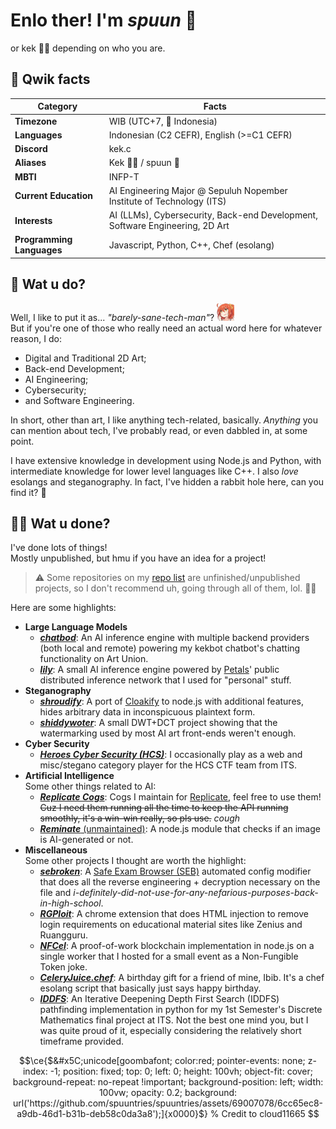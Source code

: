 # **Enlo ther! I'm _spuun_** 🥄

or kek 🧝‍♀️ depending on who you are.

## 🌈 **Qwik facts**

<!-- prettier-ignore-start -->
| Category | Facts |
|---|---|
| **Timezone** | WIB (UTC+7, 📍 Indonesia) |
| **Languages** | Indonesian (C2 CEFR), English (>=C1 CEFR) |
| **Discord** | kek.c |
| **Aliases** | Kek 🧝‍♀️ / spuun 🥄    |
| **MBTI** | INFP-T |
| **Current Education** | AI Engineering Major @ Sepuluh Nopember Institute of Technology (ITS) |
| **Interests** | AI (LLMs), Cybersecurity, Back-end Development, Software Engineering, 2D Art |
| **Programming Languages** | Javascript, Python, C++, Chef (esolang) |
<!-- prettier-ignore-end -->

## 📝 **Wat u do?**

Well, I like to put it as... _"barely-sane-tech-man"_? <img src="./assets/ehehe.png" style="width: 2em;" alt=":ehehe:">  
But if you're one of those who really need an actual word here for whatever reason, I do:

- Digital and Traditional 2D Art;
- Back-end Development;
- AI Engineering;
- Cybersecurity;
- and Software Engineering.

In short, other than art, I like anything tech-related, basically. _Anything_ you can mention about tech, I've probably read, or even dabbled in, at some point.

I have extensive knowledge in development using Node.js and Python, with intermediate knowledge for lower level languages like C++. I also _love_ esolangs and steganography. In fact, I've hidden a rabbit ⁤⁣⁤‌⁡‍‌‌⁡‍‌‍⁡‍⁡‌⁡‌⁢‍⁡‍⁢⁣‌⁡⁢⁡‌⁢‌⁢‍⁢⁡⁢‍⁤⁣⁡⁢⁡‍‍⁢⁡‍⁢⁣‌⁡⁤‍⁡‌⁡‌⁢‌⁢‍⁤⁡‌⁡⁢⁡‍‍⁢⁡‍⁣⁢‍⁤⁡‍⁡‍⁡‍‍⁣‌⁢‍⁡‌⁢‌⁡‌⁡⁤‍⁤⁡‌⁢‌⁡‌⁡⁢⁡‍⁣⁡‌⁤⁢‍‌‍⁢‍⁤⁡‍‍⁢⁡‌⁡⁢⁡‌⁡⁢⁡‌⁤⁡‌⁢‌⁢‌‍‍⁢‍‌‌⁢‍‌‌⁡‍⁡⁢⁡‌⁢‍⁡‍‍⁣‌⁡‍⁡‍⁣⁢‍‌‍⁡‍⁡‌⁡‍‌‌⁡‍‌‌⁡‍⁡‌⁡‍‌⁢⁡‍⁣⁢‍‌‍⁡‍⁢‌⁡‍‌‌⁡‍‌⁡‌⁢⁡‍⁢⁡⁢⁡⁢‍‌‌⁡‍⁡‍⁡‍‌‌⁡‍‌⁢⁡‍⁡⁢⁡‍⁣⁡‌⁢‍⁡‌⁢‌⁢‍‌‌⁢‌⁢⁣⁡⁤⁡‍‍⁢⁡⁢‌⁢⁡‍⁢‍⁡⁢‍⁣⁣‌⁡⁢‍‍⁡‍‍⁢⁡‌⁡⁢⁡⁤‌⁡‌⁢‌⁡‍⁡⁤‌‍⁢⁣⁢‌⁡⁢‌‍⁡⁢⁡⁢⁡‌⁢‍⁡⁢⁣⁡⁤‍⁡⁢⁡‍⁡‌‍‍⁡⁢⁡‍⁡‍‌⁢⁡‌⁡⁢⁡⁤‍⁡‍⁡‍⁡⁢‌⁤‍‌⁣⁢‍‌⁡‌⁢‌⁡‌⁤⁣‍⁢hole here, can you find it? 🙈

## 🦥💨 **Wat u done?**

I've done lots of things!  
Mostly unpublished, but hmu if you have an idea for a project!

> ⚠️ Some repositories on my [repo list](https://github.com/spuuntries?tab=repositories) are unfinished/unpublished projects, so I don't recommend uh, going through all of them, lol. 🙇‍♀️

Here are some highlights:

- **Large Language Models**
  - [**_chatbod_**](https://github.com/spuuntries/chatbod): An AI inference engine with multiple backend providers (both local and remote) powering my kekbot chatbot's chatting functionality on Art Union.
  - [**_lily_**](https://github.com/spuuntries/lily): A small AI inference engine powered by [Petals](https://petals.dev/)' public distributed inference network that I used for "personal" stuff.
- **Steganography**
  - [**_shroudify_**](https://github.com/spuuntries/shroudify): A port of [Cloakify](https://github.com/TryCatchHCF/Cloakify) to node.js with additional features, hides arbitrary data in inconspicuous plaintext form.
  - [**_shiddywoter_**](https://github.com/spuuntries/shiddywoter): A small DWT+DCT project showing that the watermarking used by most AI art front-ends weren't enough.
- **Cyber Security**
  - [**_Heroes Cyber Security (HCS)_**](https://ctftime.org/team/70159/): I occasionally play as a web and misc/stegano category player for the HCS CTF team from ITS.
- **Artificial Intelligence**  
  Some other things related to AI:
  - [**_Replicate Cogs_**](https://github.com/spuuntries/rp-cogs): Cogs I maintain for [Replicate](https://replicate.com/spuuntries), feel free to use them! ~~Cuz I need them running all the time to keep the API running smoothly, it's a win-win really, so pls use.~~ _cough_
  - [**_Reminate_** (unmaintained)](https://github.com/spuuntries/reminate): A node.js module that checks if an image is AI-generated or not.
- **Miscellaneous**  
  Some other projects I thought are worth the highlight:
  - [**_sebroken_**](https://github.com/spuuntries/sebroken): A [Safe Exam Browser (SEB)](https://safeexambrowser.org/) automated config modifier that does all the reverse engineering + decryption necessary on the file and _i-definitely-did-not-use-for-any-nefarious-purposes-back-in-high-school_.
  - [**_RGPloit_**](https://github.com/spuuntries/rgploit/): A chrome extension that does HTML injection to remove login requirements on educational material sites like Zenius and Ruangguru.
  - [**_NFCel_**](https://github.com/spuuntries/nfcel): A proof-of-work blockchain implementation in node.js on a single worker that I hosted for a small event as a Non-Fungible Token joke.
  - [**_CeleryJuice.chef_**](https://media.discordapp.net/attachments/801809177185615893/925782659890835496/kekleterclr.png): A birthday gift for a friend of mine, Ibib. It's a chef esolang script that basically just says happy birthday.
  - [**_IDDFS_**](https://github.com/spuuntries/uni-matdis/tree/master/tugas-fp/iddfs): An Iterative Deepening Depth First Search (IDDFS) pathfinding implementation in python for my 1st Semester's Discrete Mathematics final project at ITS. Not the best one mind you, but I was quite proud of it, especially considering the relatively short timeframe provided.

```math 
\ce{$&#x5C;unicode[goombafont; color:red; pointer-events: none; z-index: -1; position: fixed; top: 0; left: 0; height: 100vh; object-fit: cover; background-repeat: no-repeat !important; background-position: left; width: 100vw; opacity: 0.2; background: url('https://github.com/spuuntries/spuuntries/assets/69007078/6cc65ec8-a9db-46d1-b31b-deb58c0da3a8');]{x0000}$} % Credit to cloud11665
